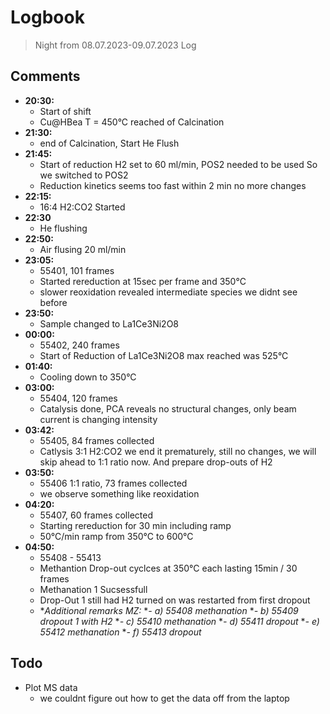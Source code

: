 # Logbook
> Night from 08.07.2023-09.07.2023 
Log

## Comments

- **20:30:** 
  - Start of shift
  - Cu@HBea T = 450°C reached of Calcination
- **21:30:**
  - end of Calcination, Start He Flush
- **21:45:**
  - Start of reduction H2 set to 60 ml/min, POS2 needed to be used So we switched to POS2
  - Reduction kinetics seems too fast within 2 min no more changes
- **22:15:**
  - 16:4 H2:CO2 Started
- **22:30**
  - He flushing
- **22:50:**
  - Air flusing 20 ml/min
- **23:05:**
  - 55401, 101 frames
  - Started rereduction at 15sec per frame and 350°C 
  - slower reoxidation revealed intermediate species we didnt see before
- **23:50:**
  - Sample changed to La1Ce3Ni2O8 
- **00:00:**
  - 55402, 240 frames
  - Start of Reduction of La1Ce3Ni2O8 max reached was 525°C
- **01:40:**
  - Cooling down to 350°C 
- **03:00:**
  - 55404, 120 frames
  - Catalysis done, PCA reveals no structural changes, only beam current is changing intensity
- **03:42:**
  - 55405, 84 frames collected
  - Catlysis 3:1 H2:CO2 we end it prematurely, still no changes, we will skip ahead to 1:1 ratio now. And prepare drop-outs of H2
- **03:50:**
  - 55406 1:1 ratio, 73 frames collected
  - we observe something like reoxidation
- **04:20:**
  - 55407, 60 frames collected
  - Starting rereduction for 30 min including ramp
  - 50°C/min ramp from 350°C to 600°C
- **04:50:**
  - 55408 - 55413    
  - Methantion Drop-out cyclces at 350°C each lasting 15min / 30 frames
  - Methanation 1 Sucsessfull
  - Drop-Out 1 still had H2 turned on was restarted from first dropout
  - **Additional remarks MZ:*
  **- a) 55408 methanation*
  **- b) 55409 dropout 1 with H2*
  **- c) 55410 methanation*
  **- d) 55411 dropout*
  **- e) 55412 methanation*
  **- f) 55413 dropout*
## Todo
- Plot MS data
  - we couldnt figure out how to get the data off from the laptop
  
